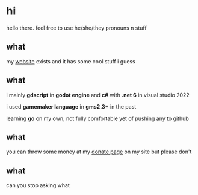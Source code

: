 # hi
hello there. feel free to use he/she/they pronouns n stuff

## what
my [website](http://xubiod.net) exists and it has some cool stuff i guess

## what
i mainly **gdscript** in **godot engine** and **c#** with **.net 6** in visual studio 2022

i used **gamemaker language** in **gms2.3+** in the past

learning **go** on my own, not fully comfortable yet of pushing any to github

## what
you can throw some money at my [donate page](https://xubiod.net/donate/) on my site but please don't

## what
can you stop asking what

<!--
**xubiod/xubiod** is a ✨ _special_ ✨ repository because its `README.md` (this file) appears on your GitHub profile.

Here are some ideas to get you started:

- 🔭 I’m currently working on ...
- 🌱 I’m currently learning ...
- 👯 I’m looking to collaborate on ...
- 🤔 I’m looking for help with ...
- 💬 Ask me about ...
- 📫 How to reach me: ...
- 😄 Pronouns: ...
- ⚡ Fun fact: ...
-->
